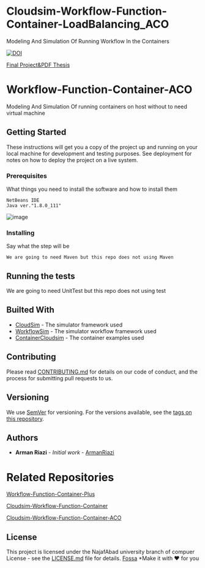 # Cloudsim-Workflow-Function-Container-LoadBalancing_ACO
Modeling And Simulation Of Running Workflow In the Containers

[![DOI](https://zenodo.org/badge/DOI/10.5281/zenodo.7715653.svg)](https://doi.org/10.5281/zenodo.7715653)

[Final Project&PDF Thesis](https://github.com/armanriazi/Cloudsim-Workflow-Function-Container-ACO)
# Workflow-Function-Container-ACO

Modeling And Simulation Of running containers on host without to need virtual machine

## Getting Started

These instructions will get you a copy of the project up and running on your local machine for development and testing purposes. See deployment for notes on how to deploy the project on a live system.

### Prerequisites

What things you need to install the software and how to install them

```
NetBeans IDE
Java ver."1.8.0_111"

```
![image](https://user-images.githubusercontent.com/12433618/145709013-f64f38e5-77f3-4fad-9137-cd1b725a3c24.png)



### Installing

Say what the step will be

```
We are going to need Maven but this repo does not using Maven
```

## Running the tests

We are going to need UnitTest but this repo does not using test

## Builted With

* [CloudSim](https://github.com/Cloudslab/cloudsim) - The simulator framework used
* [WorkflowSim](https://github.com/WorkflowSim/) - The simulator workflow framework used
* [ContainerCloudsim](https://github.com/Cloudslab/cloudsim/tree/master/modules/cloudsim-examples/src/main/java/org/cloudbus/cloudsim/examples/container) - The container examples used

## Contributing

Please read [CONTRIBUTING.md](https://github.com/armanriazi/Cloudsim-Workflow-Function-Container-ACO/wiki) for details on our code of conduct, and the process for submitting pull requests to us.

## Versioning

We use [SemVer](http://semver.org/) for versioning. For the versions available, see the [tags on this repository](https://github.com/your/project/tags). 

## Authors

* **Arman Riazi** - *Initial work* - [ArmanRiazi](https://github.com/armanriazi/)

# Related Repositories

[Workflow-Function-Container-Plus](https://github.com/armanriazi/Workflow-Function-Container-Plus)

[Cloudsim-Workflow-Function-Container](https://github.com/armanriazi/Cloudsim-Workflow-Function-Container)

[Cloudsim-Workflow-Function-Container-ACO](https://github.com/armanriazi/Cloudsim-Workflow-Function-Container-ACO/wiki)

## License

This project is licensed under the NajafAbad university branch of compuer License - see the [LICENSE.md](LICENSE.md) file for details.
[Fossa](https://app.fossa.com/reports/3aa0a48c-bec3-42f8-b150-6bc26a0b3c8d)
*Make it with ❤️ for you
